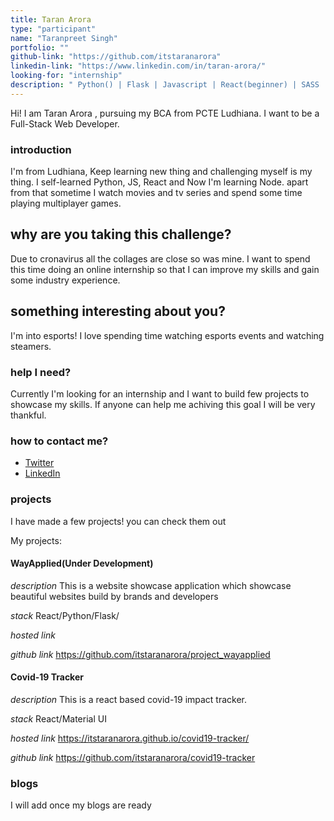 ```yaml
---
title: Taran Arora
type: "participant"
name: "Taranpreet Singh"
portfolio: ""
github-link: "https://github.com/itstaranarora"
linkedin-link: "https://www.linkedin.com/in/taran-arora/"
looking-for: "internship"
description: " Python() | Flask | Javascript | React(beginner) | SASS | SQL | HTML | CSS"
---
```


Hi! I am Taran Arora , pursuing my BCA from PCTE Ludhiana. I want to be a Full-Stack Web Developer. 

### introduction

I'm from Ludhiana, Keep learning new thing and challenging myself is my thing. I self-learned Python, JS, React and Now I'm learning Node. apart from that sometime I watch movies and tv series and spend some time playing multiplayer games.

## why are you taking this challenge?

Due to cronavirus all the collages are close so was mine. I want to spend this time doing an online internship so that I can improve my skills and gain some industry experience.

## something interesting about you?

I'm into esports! I love spending time watching esports events and watching steamers.

### help I need?

Currently I'm looking for an internship and I want to build few projects to showcase my skills. If anyone can help me achiving this goal I will be very thankful.

### how to contact me?

- [Twitter](https://twitter.com/itstaranarora)
- [LinkedIn](https://www.linkedin.com/in/taran-arora/)

### projects

I have made a few projects! you can check them out

My projects:
#### WayApplied(Under Development)
_description_ This is a website showcase application which showcase beautiful websites build by brands and developers

_stack_ React/Python/Flask/

_hosted link_ 

_github link_ https://github.com/itstaranarora/project_wayapplied

#### Covid-19 Tracker
_description_ This is a react based covid-19 impact tracker. 

_stack_ React/Material UI

_hosted link_ https://itstaranarora.github.io/covid19-tracker/

_github link_ https://github.com/itstaranarora/covid19-tracker

### blogs

I will add once my blogs are ready  
